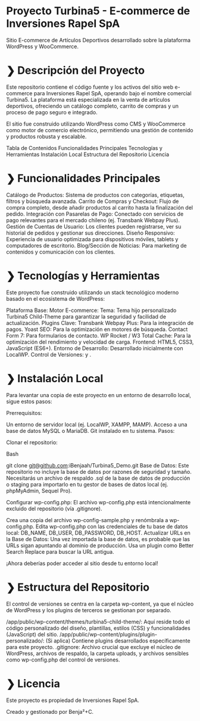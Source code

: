 # Proyecto Turbina5 - E-commerce de Inversiones Rapel SpA
Sitio E-commerce de Artículos Deportivos desarrollado sobre la plataforma WordPress y WooCommerce.



# ❯ Descripción del Proyecto
Este repositorio contiene el código fuente y los activos del sitio web e-commerce para Inversiones Rapel SpA, operando bajo el nombre comercial Turbina5. La plataforma está especializada en la venta de artículos deportivos, ofreciendo un catálogo completo, carrito de compras y un proceso de pago seguro e integrado.

El sitio fue construido utilizando WordPress como CMS y WooCommerce como motor de comercio electrónico, permitiendo una gestión de contenido y productos robusta y escalable.

Tabla de Contenidos
Funcionalidades Principales
Tecnologías y Herramientas
Instalación Local
Estructura del Repositorio
Licencia

# ❯ Funcionalidades Principales
Catálogo de Productos: Sistema de productos con categorías, etiquetas, filtros y búsqueda avanzada.
Carrito de Compras y Checkout: Flujo de compra completo, desde añadir productos al carrito hasta la finalización del pedido.
Integración con Pasarelas de Pago: Conectado con servicios de pago relevantes para el mercado chileno (ej. Transbank Webpay Plus).
Gestión de Cuentas de Usuario: Los clientes pueden registrarse, ver su historial de pedidos y gestionar sus direcciones.
Diseño Responsivo: Experiencia de usuario optimizada para dispositivos móviles, tablets y computadores de escritorio.
Blog/Sección de Noticias: Para marketing de contenidos y comunicación con los clientes.

# ❯ Tecnologías y Herramientas
Este proyecto fue construido utilizando un stack tecnológico moderno basado en el ecosistema de WordPress:

Plataforma Base:
Motor E-commerce:
Tema: Tema hijo personalizado Turbina5 Child-Theme para garantizar la seguridad y facilidad de actualización.
Plugins Clave:
Transbank Webpay Plus: Para la integración de pagos.
Yoast SEO: Para la optimización en motores de búsqueda.
Contact Form 7: Para formularios de contacto.
WP Rocket / W3 Total Cache: Para la optimización del rendimiento y velocidad de carga.
Frontend: HTML5, CSS3, JavaScript (ES6+).
Entorno de Desarrollo: Desarrollado inicialmente con LocalWP.
Control de Versiones: y .

# ❯ Instalación Local
Para levantar una copia de este proyecto en un entorno de desarrollo local, sigue estos pasos:

Prerrequisitos:

Un entorno de servidor local (ej. LocalWP, XAMPP, MAMP).
Acceso a una base de datos MySQL o MariaDB.
Git instalado en tu sistema.
Pasos:

Clonar el repositorio:

Bash

git clone git@github.com:iBenjaah/Turbina5_Demo.git
Base de Datos:
Este repositorio no incluye la base de datos por razones de seguridad y tamaño. Necesitarás un archivo de respaldo .sql de la base de datos de producción o staging para importarlo en tu gestor de bases de datos local (ej. phpMyAdmin, Sequel Pro).

Configurar wp-config.php:
El archivo wp-config.php está intencionalmente excluido del repositorio (vía .gitignore).

Crea una copia del archivo wp-config-sample.php y renómbrala a wp-config.php.
Edita wp-config.php con las credenciales de tu base de datos local: DB_NAME, DB_USER, DB_PASSWORD, DB_HOST.
Actualizar URLs en la Base de Datos:
Una vez importada la base de datos, es probable que las URLs sigan apuntando al dominio de producción. Usa un plugin como Better Search Replace para buscar la URL antigua.

¡Ahora deberías poder acceder al sitio desde tu entorno local!

# ❯ Estructura del Repositorio
El control de versiones se centra en la carpeta wp-content, ya que el núcleo de WordPress y los plugins de terceros se gestionan por separado.

/app/public/wp-content/themes/turbina5-child-theme/: Aquí reside todo el código personalizado del diseño, plantillas, estilos (CSS) y funcionalidades (JavaScript) del sitio.
/app/public/wp-content/plugins/plugin-personalizado/: (Si aplica) Contiene plugins desarrollados específicamente para este proyecto.
.gitignore: Archivo crucial que excluye el núcleo de WordPress, archivos de respaldo, la carpeta uploads, y archivos sensibles como wp-config.php del control de versiones.

# ❯ Licencia
Este proyecto es propiedad de Inversiones Rapel SpA.

Creado y gestionado por Benja²+C.